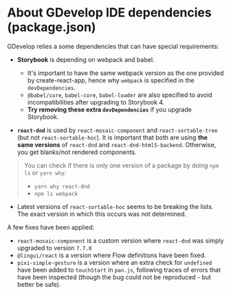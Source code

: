 # About GDevelop IDE dependencies (package.json)

GDevelop relies a some dependencies that can have special requirements:

* **Storybook** is depending on webpack and babel.
  * It's important to have the same webpack version as the one provided by create-react-app, hence why `webpack` is specified in the `devDependencies`.
  * `@babel/core`, `babel-core`, `babel-loader` are also specified to avoid incompatibilities after upgrading to Storybook 4.
  * **Try removing these extra `devDependencies`** if you upgrade Storybook.

* **`react-dnd`** is used by `react-mosaic-component` and `react-sortable-tree` (but not `react-sortable-hoc`). It is important that both are using **the same versions** of `react-dnd` and `react-dnd-html5-backend`. Otherwise, you get blanks/not rendered components.

> You can check if there is only one version of a package by doing `npm ls` or `yarn why`:
> * `yarn why react-dnd`
> * `npm ls webpack`

* Latest versions of `react-sortable-hoc` seems to be breaking the lists. The exact version in which this occurs was not determined.

A few fixes have been applied:

* `react-mosaic-component` is a custom version where `react-dnd` was simply upgraded to version `7.7.0`
* `@lingui/react` is a version where Flow definitions have been fixed.
* `pixi-simple-gesture` is a version where an extra check for `undefined` have been added to `touchStart` in `pan.js`, following traces of errors that have been inspected (though the bug could not be reproduced - but better be safe).
